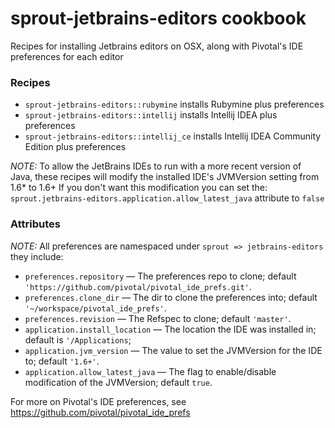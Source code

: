 # sprout-jetbrains-editors cookbook

Recipes for installing Jetbrains editors on OSX, along with Pivotal's IDE preferences for each editor

### Recipes

* `sprout-jetbrains-editors::rubymine` installs Rubymine plus preferences
* `sprout-jetbrains-editors::intellij` installs Intellij IDEA plus preferences
* `sprout-jetbrains-editors::intellij_ce` installs Intellij IDEA Community Edition plus preferences

*NOTE:*
To allow the JetBrains IDEs to run with a more recent version of Java, these
recipes will modify the installed IDE's JVMVersion setting from 1.6* to 1.6+
If you don't want this modification you can set the:
`sprout.jetbrains-editors.application.allow_latest_java` attribute to `false`

### Attributes

*NOTE:* All preferences are namespaced under `sprout => jetbrains-editors` they include:

* `preferences.repository` &mdash; The preferences repo to clone; default `'https://github.com/pivotal/pivotal_ide_prefs.git'`.
* `preferences.clone_dir` &mdash; The dir to clone the preferences into; default `'~/workspace/pivotal_ide_prefs'`.
* `preferences.revision` &mdash; The Refspec to clone; default `'master'`.
* `application.install_location` &mdash; The location the IDE was installed in; default is `'/Applications`;
* `application.jvm_version` &mdash; The value to set the JVMVersion for the IDE to; default `'1.6+'`.
* `application.allow_latest_java` &mdash; The flag to enable/disable modification of the JVMVersion; default `true`.

For more on Pivotal's IDE preferences, see
https://github.com/pivotal/pivotal_ide_prefs

